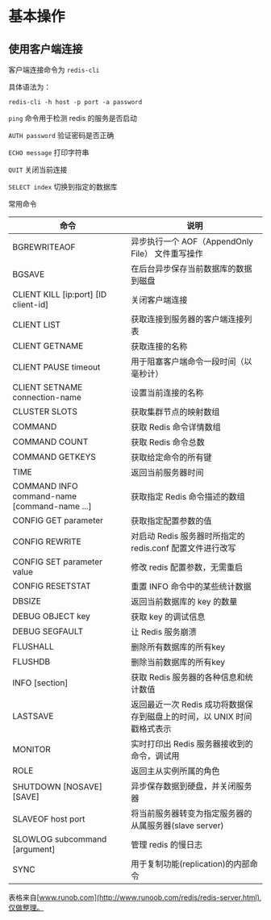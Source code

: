 # 基本操作

## 使用客户端连接

客户端连接命令为 `redis-cli`

具体语法为：

`redis-cli -h host -p port -a password`

`ping` 命令用于检测 redis 的服务是否启动

`AUTH password` 验证密码是否正确

`ECHO message` 打印字符串

`QUIT` 关闭当前连接

`SELECT index` 切换到指定的数据库

常用命令

命令 | 说明 
---------|----------
BGREWRITEAOF | 异步执行一个 AOF（AppendOnly File） 文件重写操作
BGSAVE | 在后台异步保存当前数据库的数据到磁盘
CLIENT KILL [ip:port] [ID client-id] | 关闭客户端连接
CLIENT LIST | 获取连接到服务器的客户端连接列表
CLIENT GETNAME | 获取连接的名称
CLIENT PAUSE timeout | 用于阻塞客户端命令一段时间（以毫秒计）
CLIENT SETNAME connection-name | 设置当前连接的名称
CLUSTER SLOTS | 获取集群节点的映射数组
COMMAND | 获取 Redis 命令详情数组
COMMAND COUNT | 获取 Redis 命令总数
COMMAND GETKEYS | 获取给定命令的所有键
TIME | 返回当前服务器时间
COMMAND INFO command-name [command-name ...] | 获取指定 Redis 命令描述的数组
CONFIG GET parameter | 获取指定配置参数的值
CONFIG REWRITE | 对启动 Redis 服务器时所指定的 redis.conf 配置文件进行改写
CONFIG SET parameter value | 修改 redis 配置参数，无需重启
CONFIG RESETSTAT | 重置 INFO 命令中的某些统计数据
DBSIZE | 返回当前数据库的 key 的数量
DEBUG OBJECT key | 获取 key 的调试信息
DEBUG SEGFAULT | 让 Redis 服务崩溃
FLUSHALL | 删除所有数据库的所有key
FLUSHDB | 删除当前数据库的所有key
INFO [section] | 获取 Redis 服务器的各种信息和统计数值
LASTSAVE | 返回最近一次 Redis 成功将数据保存到磁盘上的时间，以 UNIX 时间戳格式表示
MONITOR | 实时打印出 Redis 服务器接收到的命令，调试用
ROLE | 返回主从实例所属的角色
SHUTDOWN [NOSAVE] [SAVE] | 异步保存数据到硬盘，并关闭服务器
SLAVEOF host port | 将当前服务器转变为指定服务器的从属服务器(slave server)
SLOWLOG subcommand [argument] | 管理 redis 的慢日志
SYNC | 用于复制功能(replication)的内部命令

表格来自[www.runob.com](http://www.runoob.com/redis/redis-server.html),仅做整理。
